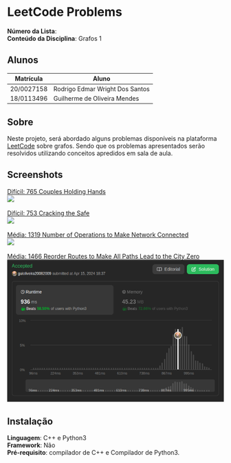 # LeetCode Problems

**Número da Lista**: <br>
**Conteúdo da Disciplina**: Grafos 1<br>

## Alunos
|Matrícula | Aluno |
| -- | -- |
| 20/0027158  |  Rodrigo Edmar Wright Dos Santos |
| 18/0113496  |  Guilherme de Oliveira Mendes |

## Sobre 
Neste projeto, será abordado alguns problemas disponíveis na plataforma [LeetCode](https://leetcode.com/) sobre grafos. Sendo que os problemas apresentados serão resolvidos utilizando conceitos apredidos em sala de aula.

## Screenshots
[Difícil: 765 Couples Holding Hands](https://leetcode.com/problems/couples-holding-hands/description/)<br>
![](./src/assets/CouplesSubmission.jpeg)

[Difícil: 753 Cracking the Safe](https://leetcode.com/problems/cracking-the-safe/description/)<br>
![](./src/assets/SafeSubmission.png)

[Média: 1319 Number of Operations to Make Network Connected](https://leetcode.com/problems/number-of-operations-to-make-network-connected/description/)<br>
![](./src/assets/NetworkDFSsubmission.jpeg)

[Média: 1466 Reorder Routes to Make All Paths Lead to the City Zero](https://leetcode.com/problems/reorder-routes-to-make-all-paths-lead-to-the-city-zero/description/)<br>
![](./src/assets/CitySubmission.png)

## Instalação 
**Linguagem**: C++ e Python3  <br> 
**Framework**: Não<br>
**Pré-requisito**: compilador de C++ e Compilador de Python3.

